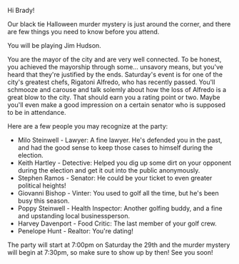 Hi Brady!

Our black tie Halloween murder mystery is just around the corner, and there are few things you need to know before you attend.

You will be playing Jim Hudson.

You are the mayor of the city and are very well connected. To be honest, you achieved the mayorship through some... unsavory means, but you've heard that they're justified by the ends. Saturday's event is for one of the city's greatest chefs, Rigatoni Alfredo, who has recently passed. You'll schmooze and carouse and talk solemly about how the loss of Alfredo is a great blow to the city. That should earn you a rating point or two. Maybe you'll even make a good impression on a certain senator who is supposed to be in attendance.

Here are a few people you may recognize at the party:

- Milo Steinwell - Lawyer: A fine lawyer. He's defended you in the past, and had the good sense to keep those cases to himself during the election.
- Keith Hartley - Detective: Helped you dig up some dirt on your opponent during the election and get it out into the public anonymously.
- Stephen Ramos - Senator: He could be your ticket to even greater political heights!
- Giovanni Bishop - Vinter: You used to golf all the time, but he's been busy this season.
- Poppy Steinwell - Health Inspector: Another golfing buddy, and a fine and upstanding local businessperson.
- Harvey Davenport - Food Critic: The last member of your golf crew.
- Penelope Hunt - Realtor: You're dating!

The party will start at 7:00pm on Saturday the 29th and the murder mystery will begin at 7:30pm, so make sure to show up by then! See you soon!